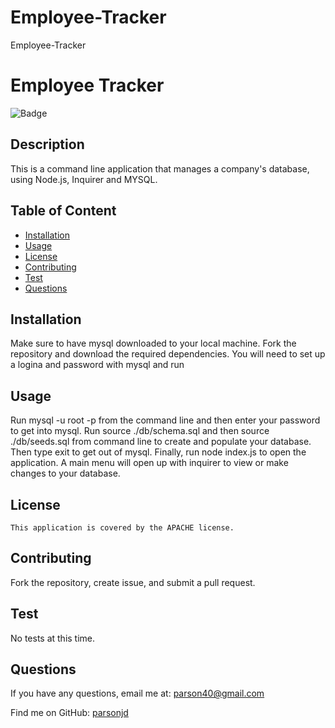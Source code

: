 # Employee-Tracker
Employee-Tracker
# Employee Tracker
  ![Badge](https://img.shields.io/badge/License-APACHE-blue.svg)
  ## Description
  This is a command line application that manages a company's database, using Node.js, Inquirer and MYSQL.
## Table of Content
- [Installation](#installation)
- [Usage](#usage)
- [License](./LICENSE-APACHE.md)
- [Contributing](#contributing)
- [Test](#Test)
- [Questions](#questions)
## Installation
  Make sure to have mysql downloaded to your local machine. Fork the repository and download the required dependencies.  You will need to set up a logina and password with mysql and run
## Usage
  Run mysql -u root -p from the command line and then enter your password to get into mysql.  Run source ./db/schema.sql and then source ./db/seeds.sql from command line to create and populate your database.  Then type exit to get out of mysql.  Finally, run node index.js to open the application. A main menu will open up with inquirer to view or make changes to your database.
## License
    This application is covered by the APACHE license.
## Contributing
  Fork the repository, create issue, and submit a pull request.
## Test
  No tests at this time.
## Questions
If you have any questions, email me at: parson40@gmail.com 
  
  Find me on GitHub: [parsonjd](https://github.com/parsonjd)
